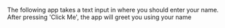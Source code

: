 The following app takes a text input in where
you should enter your name.
After pressing 'Click Me', the app will
greet you using your name

